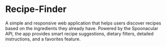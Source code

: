 # Recipe-Finder
A simple and responsive web application that helps users discover recipes based on the ingredients they already have.   Powered by the Spoonacular API, the app provides smart recipe suggestions, dietary filters, detailed instructions, and a favorites feature.  
